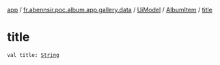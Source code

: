 [app](../../../index.md) / [fr.abennsir.poc.album.app.gallery.data](../../index.md) / [UiModel](../index.md) / [AlbumItem](index.md) / [title](./title.md)

# title

`val title: `[`String`](https://kotlinlang.org/api/latest/jvm/stdlib/kotlin/-string/index.html)